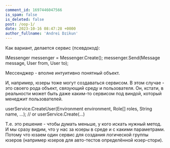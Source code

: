 ```yaml
---
comment_id: 1697446047566
is_spam: false
is_deleted: false
post: /oop-1/
date: 2023-10-16 08:47:28 +0000
author_fullname: 'Andrei Dzikun'
---
```


Как вариант, делается сервис (псевдокод):

IMessenger messenger = Messenger.Create();
messenger.Send(Message message, User from, User to);

Мессенджер - вполне интуитивно понятный объект.

И, например, юзеры тоже могут создаваться сервисом. В этом случае - это своего рода объект, связующий среду и пользователя. Он, кстати, в реальности может быть даже каким-то сервисом под виндой, который менеджит пользователей.

userService.CreateUser(Environment environment, Role[] roles, String name, ...); // or userService.Create(...)

Т.е. это решение - чтобы думать меньше, у кого искать нужный метод. И мы сразу видим, что у нас за юзеры в среде и с какими параметрами. Потому что юзаем один сервис для создания логической группы юзеров (например юзеров для авто-тестов определённой юзер-стори).
